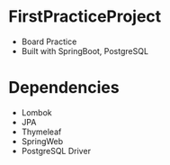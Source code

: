 # FirstPracticeProject
- Board Practice
- Built with SpringBoot, PostgreSQL
# Dependencies
- Lombok
- JPA
- Thymeleaf
- SpringWeb
- PostgreSQL Driver

